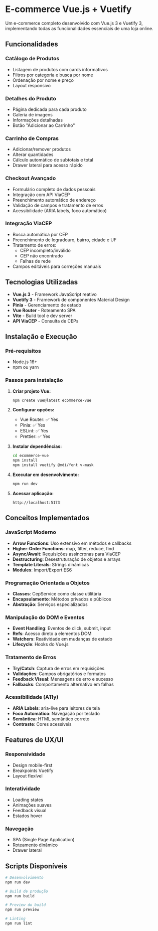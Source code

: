 # E-commerce Vue.js + Vuetify

Um e-commerce completo desenvolvido com Vue.js 3 e Vuetify 3, implementando todas as funcionalidades essenciais de uma loja online.

## Funcionalidades

### Catálogo de Produtos

- Listagem de produtos com cards informativos
- Filtros por categoria e busca por nome
- Ordenação por nome e preço
- Layout responsivo

### Detalhes do Produto

- Página dedicada para cada produto
- Galeria de imagens
- Informações detalhadas
- Botão "Adicionar ao Carrinho"

### Carrinho de Compras

- Adicionar/remover produtos
- Alterar quantidades
- Cálculo automático de subtotais e total
- Drawer lateral para acesso rápido

### Checkout Avançado

- Formulário completo de dados pessoais
- Integração com API ViaCEP
- Preenchimento automático de endereço
- Validação de campos e tratamento de erros
- Acessibilidade (ARIA labels, foco automático)

### Integração ViaCEP

- Busca automática por CEP
- Preenchimento de logradouro, bairro, cidade e UF
- Tratamento de erros:
  - CEP incompleto/inválido
  - CEP não encontrado
  - Falhas de rede
- Campos editáveis para correções manuais

## Tecnologias Utilizadas

- **Vue.js 3** - Framework JavaScript reativo
- **Vuetify 3** - Framework de componentes Material Design
- **Pinia** - Gerenciamento de estado
- **Vue Router** - Roteamento SPA
- **Vite** - Build tool e dev server
- **API ViaCEP** - Consulta de CEPs

## Instalação e Execução

### Pré-requisitos

- Node.js 16+
- npm ou yarn

### Passos para instalação

1. **Criar projeto Vue:**

   ```bash
   npm create vue@latest ecommerce-vue
   ```

2. **Configurar opções:**
   - Vue Router: ✅ Yes
   - Pinia: ✅ Yes
   - ESLint: ✅ Yes
   - Prettier: ✅ Yes

3. **Instalar dependências:**

   ```bash
   cd ecommerce-vue
   npm install
   npm install vuetify @mdi/font v-mask
   ```

4. **Executar em desenvolvimento:**

   ```bash
   npm run dev
   ```

5. **Acessar aplicação:**
   ```
   http://localhost:5173
   ```

## Conceitos Implementados

### JavaScript Moderno

- **Arrow Functions**: Uso extensivo em métodos e callbacks
- **Higher-Order Functions**: map, filter, reduce, find
- **Async/Await**: Requisições assíncronas para ViaCEP
- **Destructuring**: Desestruturação de objetos e arrays
- **Template Literals**: Strings dinâmicas
- **Modules**: Import/Export ES6

### Programação Orientada a Objetos

- **Classes**: CepService como classe utilitária
- **Encapsulamento**: Métodos privados e públicos
- **Abstração**: Serviços especializados

### Manipulação do DOM e Eventos

- **Event Handling**: Eventos de click, submit, input
- **Refs**: Acesso direto a elementos DOM
- **Watchers**: Reatividade em mudanças de estado
- **Lifecycle**: Hooks do Vue.js

### Tratamento de Erros

- **Try/Catch**: Captura de erros em requisições
- **Validações**: Campos obrigatórios e formatos
- **Feedback Visual**: Mensagens de erro e sucesso
- **Fallbacks**: Comportamento alternativo em falhas

### Acessibilidade (A11y)

- **ARIA Labels**: aria-live para leitores de tela
- **Foco Automático**: Navegação por teclado
- **Semântica**: HTML semântico correto
- **Contraste**: Cores acessíveis

## Features de UX/UI

### Responsividade

- Design mobile-first
- Breakpoints Vuetify
- Layout flexível

### Interatividade

- Loading states
- Animações suaves
- Feedback visual
- Estados hover

### Navegação

- SPA (Single Page Application)
- Roteamento dinâmico
- Drawer lateral

## Scripts Disponíveis

```bash
# Desenvolvimento
npm run dev

# Build de produção
npm run build

# Preview do build
npm run preview

# Linting
npm run lint
```

